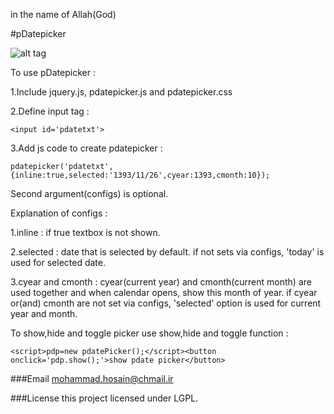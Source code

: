 in the name of Allah(God)

#pDatepicker

![alt tag](https://raw.githubusercontent.com/mohammadhosain/pDatepicker/master/screenshot.png)

To use pDatepicker :  

1.Include jquery.js, pdatepicker.js and pdatepicker.css

2.Define input tag :

	<input id='pdatetxt'>

3.Add js code to create pdatepicker :

	pdatepicker('pdatetxt',{inline:true,selected:'1393/11/26',cyear:1393,cmonth:10});

Second argument(configs) is optional.

Explanation of configs :

1.inline : if true textbox is not shown.

2.selected : date that is selected by default. if not sets via configs, 'today' is used for selected date.

3.cyear and cmonth : cyear(current year) and cmonth(current month) are used together and when calendar opens, show this month of year.
if cyear or(and) cmonth are not set via configs, 'selected' option is used for current year and month.


To show,hide and toggle picker use show,hide and toggle function :


	<script>pdp=new pdatePicker();</script><button onclick='pdp.show();'>show pdate picker</button>


###Email
mohammad.hosain@chmail.ir

###License
this project licensed under LGPL.
